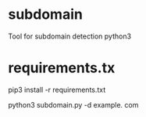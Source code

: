 # subdomain
Tool for subdomain detection python3


# requirements.tx

pip3 install -r requirements.txt

python3 subdomain.py -d example. com
